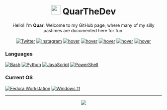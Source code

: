 <h1 align="center"> <img src="https://quar.pages.dev/quar_round.png" width="30px"> QuarTheDev </h1>

<!--
**QuarTheDev/QuarTheDev** is a ✨ _special_ ✨ repository because its `README.md` (this file) appears on your GitHub profile.

Here are some ideas to get you started:

- 🔭 I’m currently working on ...
- 🌱 I’m currently learning ...
- 👯 I’m looking to collaborate on ...
- 🤔 I’m looking for help with ...
- 💬 Ask me about ...
- 📫 How to reach me: ...
- 😄 Pronouns: ...
- ⚡ Fun fact: ...
-->

<p align="center">
    Hello! I'm <b>Quar</b>. Welcome to my GitHub page, where many of my silly pastimes are documented here for fun.
    <br><br>
<a href="https://www.twitter.com/quarthedev"><img src="https://img.shields.io/badge/twitter-black?style=for-the-badge&amp;logo=Twitter" alt="Twitter" title="@QuarTheDev"></a>
<a href="https://www.instagram.com/quarthedev"><img src="https://img.shields.io/badge/instagram-black?style=for-the-badge&amp;logo=instagram" alt="Instagram" title="@QuarTheDev"></a>
<a href="https://www.youtube.com/@QuarTheDev"><img src="https://img.shields.io/badge/youtube-black?style=for-the-badge&amp;logo=youtube" alt="hover" title="@QuarTheDev"></a>
<a href="https://www.buymeacoffee.com/QuarTheDev"><img src="https://img.shields.io/badge/donate-black?style=for-the-badge&amp;logo=buymeacoffee" alt="hover" title="@QuarTheDev"></a>
<a href="https://quar.pages.dev"><img src="https://img.shields.io/badge/website-black?style=for-the-badge&amp;logo=cloudflare" alt="hover" title="quar.pages.dev"></a>
<a href="mailto://quarthedev@proton.me"><img src="https://img.shields.io/badge/email-black?style=for-the-badge&amp;logo=gmail" alt="hover" title="quarthedev@proton.me"></a>
<a href="xmpp:quarthedev@linuxlovers.at"><img src="https://img.shields.io/badge/XMPP-black?style=for-the-badge&amp;logo=XMPP" alt="hover" title="quarthedev@linuxlovers.at"></a>

</p>

### Languages
[![Bash](https://img.shields.io/badge/bash-black?style=for-the-badge&logo=gnu-bash&logoColor=white)](https://www.gnu.org/software/bash/)
[![Python](https://img.shields.io/badge/python-black?style=for-the-badge&logo=python)](https://www.python.org/)
[![JavaScript](https://img.shields.io/badge/javascript-black?style=for-the-badge&logo=javascript)](https://www.javascript.com/)
[![PowerShell](https://img.shields.io/badge/powershell-black?style=for-the-badge&logo=powershell)](https://learn.microsoft.com/en-us/powershell/)


### Current OS
[![Fedora Workstation](https://img.shields.io/badge/fedora%20linux%2038-black?style=for-the-badge&logo=fedora)](https://www.fedoraproject.org/)
[![Windows 11](https://img.shields.io/badge/windows%2011-black?style=for-the-badge&logo=Microsoft)](https://www.microsoft.com/en-us/windows)

<hr>

<p align="center">
  <a href="https://github.com/quarthedev">
    <img src="https://komarev.com/ghpvc/?username=QuarTheDev&label=Views&style=for-the-badge&color=555555" />
  </a>
  <br>
</p>
